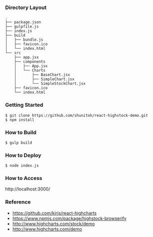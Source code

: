 
### Directory Layout
```
.
├── package.json
├── gulpfile.js
├── index.js
├── build
│   ├── bundle.js
│   ├── favicon.ico
│   └── index.html
└── src
    ├── app.jsx
    ├── components
    │   ├── App.jsx
    │   └── Charts
    │       ├── BaseChart.jsx
    │       ├── SimpleChart.jsx
    │       └── SimpleStockChart.jsx
    ├── favicon.ico
    └── index.html
```

### Getting Started

``` shell
$ git clone https://github.com/shunitoh/react-highstock-demo.git
$ npm install
```

### How to Build

```shell
$ gulp build
```

### How to Deploy

```shell
$ node index.js
```

### How to Access

http://localhost:3000/

### Reference
- https://github.com/kirjs/react-highcharts
- https://www.npmjs.com/package/highstock-browserify
- http://www.highcharts.com/stock/demo
- http://www.highcharts.com/demo
